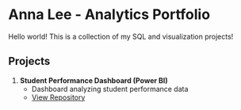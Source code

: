 # Anna Lee - Analytics Portfolio
Hello world! This is a collection of my SQL and visualization projects!
## Projects

1. **Student Performance Dashboard (Power BI)**
   - Dashboard analyzing student performance data
   - [View Repository](https://github.com/annalee-data/student-powerbi.git)
